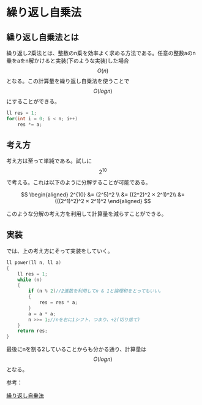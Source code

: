 # 繰り返し自乗法

## 繰り返し自乗法とは

繰り返し2乗法とは、整数のn乗を効率よく求める方法である。任意の整数aのn乗をaをn解かけると実装(下のような実装)した場合$$O(n)$$となる。この計算量を繰り返し自乗法を使うことで$$O(logn)$$にすることができる。

```cpp
ll res = 1;
for(int i = 0; i < n; i++)
    res *= a;
```

## 考え方

考え方は至って単純である。試しに$$2^10$$で考える。これは以下のように分解することが可能である。

$$
\begin{aligned}
2^{10} &= (2^5)^2 \\
     &= ((2^2)^2 × 2^1)^2\\
     &= (((2^1)^2)^2 × 2^1)^2
\end{aligned}
$$

このような分解の考え方を利用して計算量を減らすことができる。

## 実装

では、上の考え方にそって実装をしていく。

```cpp
ll power(ll n, ll a)
{
    ll res = 1;
    while (n)
    {
        if (n % 2)//2進数を利用してn & 1と論理和をとってもいい。
        {
            res = res * a;
        }
        a = a * a;
        n >>= 1;//nを右に1シフト、つまり、÷2(切り捨て)
    }
    return res;
}
```

最後にnを割る2していることからも分かる通り、計算量は$$O(logn)$$となる。

参考：

[繰り返し自乗法](http://satanic0258.hatenablog.com/entry/2016/04/29/004730)